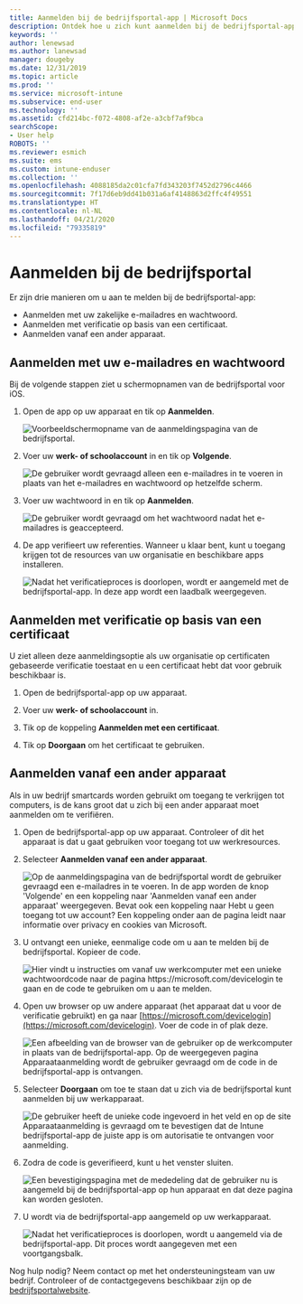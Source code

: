 ```yaml
---
title: Aanmelden bij de bedrijfsportal-app | Microsoft Docs
description: Ontdek hoe u zich kunt aanmelden bij de bedrijfsportal-app op meerdere platformen.
keywords: ''
author: lenewsad
ms.author: lanewsad
manager: dougeby
ms.date: 12/31/2019
ms.topic: article
ms.prod: ''
ms.service: microsoft-intune
ms.subservice: end-user
ms.technology: ''
ms.assetid: cfd214bc-f072-4808-af2e-a3cbf7af9bca
searchScope:
- User help
ROBOTS: ''
ms.reviewer: esmich
ms.suite: ems
ms.custom: intune-enduser
ms.collection: ''
ms.openlocfilehash: 4088185da2c01cfa7fd343203f7452d2796c4466
ms.sourcegitcommit: 7f17d6eb9dd41b031a6af4148863d2ffc4f49551
ms.translationtype: HT
ms.contentlocale: nl-NL
ms.lasthandoff: 04/21/2020
ms.locfileid: "79335819"
---
```

# <a name="sign-in-to-company-portal"></a>Aanmelden bij de bedrijfsportal  

Er zijn drie manieren om u aan te melden bij de bedrijfsportal-app:

* Aanmelden met uw zakelijke e-mailadres en wachtwoord.  
* Aanmelden met verificatie op basis van een certificaat.  
* Aanmelden vanaf een ander apparaat.    


## <a name="sign-in-with-your-email-address-and-password"></a>Aanmelden met uw e-mailadres en wachtwoord
Bij de volgende stappen ziet u schermopnamen van de bedrijfsportal voor iOS.  

1. Open de app op uw apparaat en tik op **Aanmelden**.  

   ![Voorbeeldschermopname van de aanmeldingspagina van de bedrijfsportal.](./media/intune-ios-cp-signin-1908.png)


2. Voer uw **werk- of schoolaccount** in en tik op **Volgende**.

   ![De gebruiker wordt gevraagd alleen een e-mailadres in te voeren in plaats van het e-mailadres en wachtwoord op hetzelfde scherm.](./media/cp_ios_aad_signin_after_1804_002.png)

3. Voer uw wachtwoord in en tik op **Aanmelden**.

   ![De gebruiker wordt gevraagd om het wachtwoord nadat het e-mailadres is geaccepteerd.](./media/cp_ios_aad_signin_after_1804_003.png)

4. De app verifieert uw referenties. Wanneer u klaar bent, kunt u toegang krijgen tot de resources van uw organisatie en beschikbare apps installeren.  

   ![Nadat het verificatieproces is doorlopen, wordt er aangemeld met de bedrijfsportal-app. In deze app wordt een laadbalk weergegeven.](./media/cp_ios_aad_signin_after_1804_004.png)

## <a name="sign-in-with-certificate-based-authentication"></a>Aanmelden met verificatie op basis van een certificaat
U ziet alleen deze aanmeldingsoptie als uw organisatie op certificaten gebaseerde verificatie toestaat en u een certificaat hebt dat voor gebruik beschikbaar is.  

1. Open de bedrijfsportal-app op uw apparaat.  

2. Voer uw **werk- of schoolaccount** in.  

3. Tik op de koppeling **Aanmelden met een certificaat**.  

4. Tik op **Doorgaan** om het certificaat te gebruiken.  

## <a name="sign-in-from-another-device"></a>Aanmelden vanaf een ander apparaat

Als in uw bedrijf smartcards worden gebruikt om toegang te verkrijgen tot computers, is de kans groot dat u zich bij een ander apparaat moet aanmelden om te verifiëren.  

1. Open de bedrijfsportal-app op uw apparaat. Controleer of dit het apparaat is dat u gaat gebruiken voor toegang tot uw werkresources.       

1. Selecteer **Aanmelden vanaf een ander apparaat**.  

   ![Op de aanmeldingspagina van de bedrijfsportal wordt de gebruiker gevraagd een e-mailadres in te voeren.  In de app worden de knop 'Volgende' en een koppeling naar 'Aanmelden vanaf een ander apparaat' weergegeven. Bevat ook een koppeling naar Hebt u geen toegang tot uw account? Een koppeling onder aan de pagina leidt naar informatie over privacy en cookies van Microsoft.](./media/cp_ios_aad_signin_after_1804_005.png)

2. U ontvangt een unieke, eenmalige code om u aan te melden bij de bedrijfsportal. Kopieer de code.

   ![Hier vindt u instructies om vanaf uw werkcomputer met een unieke wachtwoordcode naar de pagina https://microsoft.com/devicelogin te gaan en de code te gebruiken om u aan te melden.](./media/cp_ios_aad_signin_after_1804_006.png)

3. Open uw browser op uw andere apparaat (het apparaat dat u voor de verificatie gebruikt) en ga naar [https://microsoft.com/devicelogin](https://microsoft.com/devicelogin). Voer de code in of plak deze.  

   ![Een afbeelding van de browser van de gebruiker op de werkcomputer in plaats van de bedrijfsportal-app. Op de weergegeven pagina Apparaataanmelding wordt de gebruiker gevraagd om de code in de bedrijfsportal-app is ontvangen.](../fundamentals/media/whats-new-app-ui/cp_ios_aad_signin_from_another_device_after_1704_004.png)

4. Selecteer __Doorgaan__ om toe te staan dat u zich via de bedrijfsportal kunt aanmelden bij uw werkapparaat.   

   ![De gebruiker heeft de unieke code ingevoerd in het veld en op de site Apparaataanmelding is gevraagd om te bevestigen dat de Intune bedrijfsportal-app de juiste app is om autorisatie te ontvangen voor aanmelding.](../fundamentals/media/whats-new-app-ui/cp_ios_aad_signin_from_another_device_after_1704_005.png) 

5. Zodra de code is geverifieerd, kunt u het venster sluiten.  

   ![Een bevestigingspagina met de mededeling dat de gebruiker nu is aangemeld bij de bedrijfsportal-app op hun apparaat en dat deze pagina kan worden gesloten.](../fundamentals/media/whats-new-app-ui/cp_ios_aad_signin_from_another_device_after_1704_006.png)

6. U wordt via de bedrijfsportal-app aangemeld op uw werkapparaat.  

   ![Nadat het verificatieproces is doorlopen, wordt u aangemeld via de bedrijfsportal-app. Dit proces wordt aangegeven met een voortgangsbalk.](./media/cp_ios_aad_signin_after_1804_007.png)

Nog hulp nodig? Neem contact op met het ondersteuningsteam van uw bedrijf. Controleer of de contactgegevens beschikbaar zijn op de [bedrijfsportalwebsite](https://go.microsoft.com/fwlink/?linkid=2010980).  
